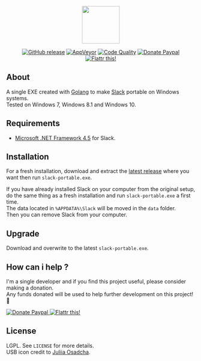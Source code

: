 <p align="center"><a href="https://github.com/crazy-max/slack-portable" target="_blank"><img width="100" src="https://github.com/crazy-max/slack-portable/blob/master/res/logo.png"></a></p>

<p align="center">
  <a href="https://github.com/crazy-max/slack-portable/releases/latest"><img src="https://img.shields.io/github/release/crazy-max/slack-portable.svg?style=flat-square" alt="GitHub release"></a>
  <a href="https://ci.appveyor.com/project/crazy-max/slack-portable"><img src="https://img.shields.io/appveyor/ci/crazy-max/slack-portable.svg?style=flat-square" alt="AppVeyor"></a>
  <a href="https://www.codacy.com/app/crazy-max/slack-portable"><img src="https://img.shields.io/codacy/grade/8beee2b3463842f6ad27da362666e75c.svg?style=flat-square" alt="Code Quality"></a>
  <a href="https://www.paypal.com/cgi-bin/webscr?cmd=_s-xclick&hosted_button_id=4Y9DDQ8LDLMTL"><img src="https://img.shields.io/badge/donate-paypal-blue.svg?style=flat-square" alt="Donate Paypal"></a>
  <a href="https://flattr.com/submit/auto?user_id=crazymax&url=https://github.com/crazy-max/slack-portable"><img src="https://img.shields.io/badge/flattr-this-green.svg?style=flat-square" alt="Flattr this!"></a>
</p>

## About

A single EXE created with [Golang](https://golang.org/) to make [Slack](https://slack.com) portable on Windows systems.<br />
Tested on Windows 7, Windows 8.1 and Windows 10.

## Requirements

* [Microsoft .NET Framework 4.5](https://www.microsoft.com/en-us/download/details.aspx?id=30653) for Slack.

## Installation

For a fresh installation, download and extract the [latest release](https://github.com/crazy-max/slack-portable/releases/latest) where you want then run `slack-portable.exe`.

If you have already installed Slack on your computer from the original setup, do the same thing as a fresh installation and run `slack-portable.exe` a first time.<br />
The data located in `%APPDATA%\Slack` will be moved in the `data` folder.<br />
Then you can remove Slack from your computer.

## Upgrade

Download and overwrite to the latest `slack-portable.exe`.

## How can i help ?

I'm a single developer and if you find this project useful, please consider making a donation.<br />
Any funds donated will be used to help further development on this project! :gift_heart:

<p>
  <a href="https://www.paypal.com/cgi-bin/webscr?cmd=_s-xclick&hosted_button_id=4Y9DDQ8LDLMTL">
    <img src="https://github.com/crazy-max/slack-portable/blob/master/res/paypal.png" alt="Donate Paypal">
  </a>
  <a href="https://flattr.com/submit/auto?user_id=crazymax&url=https://github.com/crazy-max/slack-portable">
    <img src="https://github.com/crazy-max/slack-portable/blob/master/res/flattr.png" alt="Flattr this!">
  </a>
</p>

## License

LGPL. See `LICENSE` for more details.<br />
USB icon credit to [Juliia Osadcha](https://www.iconfinder.com/Juliia_Os).
